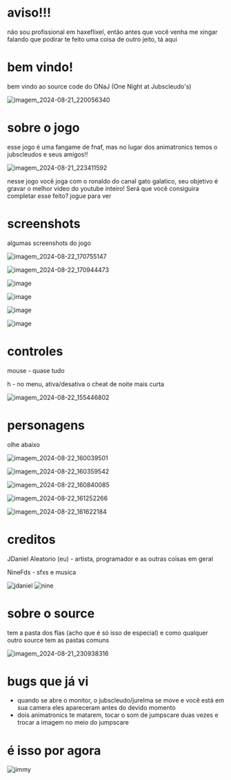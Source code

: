 # aviso!!!
não sou profissional em haxeflixel, então antes que você venha me xingar falando que podirar te feito
uma coisa de outro jeito, tá aqui

# bem vindo!
bem vindo ao source code do ONaJ (One Night at Jubscleudo's) 

![imagem_2024-08-21_220056340](https://github.com/user-attachments/assets/e0684d33-3746-466c-9867-586ef33faadf)

# sobre o jogo
esse jogo é uma fangame de fnaf, mas no lugar dos animatronics temos o jubscleudos e seus amigos!!

![imagem_2024-08-21_223411592](https://github.com/user-attachments/assets/f2995029-6346-4ba8-a3c6-54b1fd369391)

nesse jogo você joga com o ronaldo do canal gato galatico, seu objetivo é gravar o melhor video do youtube inteiro!
Será que você consiguira completar esse feito? jogue para ver

# screenshots
algumas screenshots do jogo

![imagem_2024-08-22_170755147](https://github.com/user-attachments/assets/336db67f-f1d1-4513-9f49-0fdb577b1144)

![imagem_2024-08-22_170944473](https://github.com/user-attachments/assets/ba7cdfa3-692d-4a65-bee9-9854d9c4fb65)

![image](https://github.com/user-attachments/assets/4bd043e3-f68c-45fb-b8fe-ab711d59e544)

![image](https://github.com/user-attachments/assets/8a617acc-bb5b-4a91-9ab7-17d1c1331958)

![image](https://github.com/user-attachments/assets/dfdb7fd8-989e-433d-9eab-c33bd6c631f1)

![image](https://github.com/user-attachments/assets/fa0b0ec2-cf9f-49ce-9556-df3be7ce66f9)

# controles
mouse - quase tudo

h - no menu, ativa/desativa o cheat de noite mais curta

![imagem_2024-08-22_155446802](https://github.com/user-attachments/assets/b69c89c4-5508-4f69-81cf-6ed220318f9c)

# personagens

olhe abaixo

![imagem_2024-08-22_160039501](https://github.com/user-attachments/assets/5181903d-17a8-4d21-9861-87e178024734)

![imagem_2024-08-22_160359542](https://github.com/user-attachments/assets/09517775-35a2-4275-bb72-a46869bbb8df)

![imagem_2024-08-22_160840085](https://github.com/user-attachments/assets/7ad3729c-c906-4a96-9d11-e50c611093d1)

![imagem_2024-08-22_161252266](https://github.com/user-attachments/assets/8f19f72d-cf34-4998-939e-7af6926cefa6)

![imagem_2024-08-22_161622184](https://github.com/user-attachments/assets/097506ce-11da-4333-8281-7871080b4618)

# creditos
JDaniel Aleatorio (eu) - artista, programador e as outras coisas em geral

NineFds - sfxs e musica

![jdaniel](https://github.com/user-attachments/assets/f4310298-5cef-48ae-8873-d354be99490d)
![nine](https://github.com/user-attachments/assets/515e52ca-c7b7-46d0-9a08-580e669414c2)

# sobre o source
tem a pasta dos flas (acho que é só isso de especial) e como qualquer outro source tem as pastas comuns

![imagem_2024-08-21_230938316](https://github.com/user-attachments/assets/f3d50833-a692-421c-a271-36efefbb0224)

# bugs que já vi
* quando se abre o monitor, o jubscleudo/jurelma se move e você está em sua camera eles apareceram antes do devido momento
* dois animatronics te matarem, tocar o som de jumpscare duas vezes e trocar a imagem no meio do jumpscare

# é isso por agora
![jimmy](https://github.com/user-attachments/assets/9b47d8c7-79ab-4343-ad79-3924946c485c)

